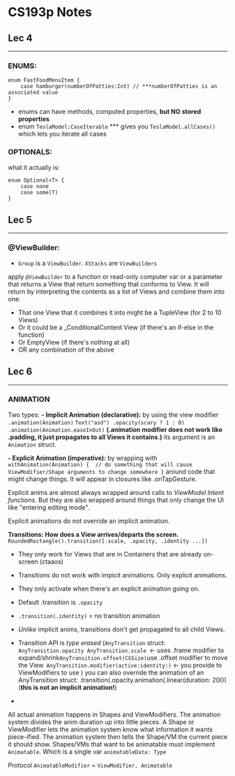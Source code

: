 # CS193p Notes



## Lec 4
------

### ENUMS:
```
enum FastFoodMenuItem {
    case hamburger(numberOfPatties:Int) // ***numberOfPatties is an associated value
}
```
- enums can have methods, computed properties, **but NO stored properties**
- enum `TeslaModel:CaseIterable` *** gives you `TeslaModel.allCases()` which lets you iterate all cases

### OPTIONALS:

what it actually is:
```
enum Optional<T> {
    case none
    case some(T)
}
```



## Lec 5
------

### @ViewBuilder:

- `Group` is a `ViewBuilder`. `XStacks` are `ViewBuilders`

apply `@ViewBuilder` to a function or read-only computer var or a parameter that returns a View that return something that conforms to View. It will return by interpreting the contents as a list of Views and combine them into one. 
- That one View that it combines it into might be a TupleView (for 2 to 10 Views)
- Or it could be a _ConditionalContent View (if there's an if-else in the function)
- Or EmptyView (if there's nothing at all)
- OR any combination of the above



## Lec 6
------

### ANIMATION

Two types:
**-    Implicit Animation (declarative):**
by using the view modifier `.animation(Animation)`
`Text("asd")
.opacity(scary ? 1 : 0)
.animation(Animation.easeInOut)`
**(.animation modifier does not work like .padding, it just propagates to all Views it contains.)**
its argument is an `Animation` struct.

**-    Explicit Animation (imperative):**
by wrapping with 
    `withAnimation(Animation) { 
        // do something that will cause ViewModifier/Shape arguments to change somewhere
    }` around code that might change things. It will appear in closures like .onTapGesture.

Explicit anims are almost always wrapped around calls to *ViewModel Intent functions*. But they are also wrapped around things that only change the UI like "entering editing mode".

Explicit animations do not override an implicit animation.

**Transitions: How does a View arrives/departs the screen.**
    `RoundedRectangle().transition([.scale, .opacity, .identity ...])`
- They only work for Views that are in Containers that are already on-screen (ctaaos)
- Transitions do not work with impicit animations. Only explicit animations.
- They only activate when there's an explicit animation going on.
- Default .transition is `.opacity`
- `.transition(.identity)` = no transition animation
- *Unlike* implicit anims, transitions don't get propagated to all child Views.
- Transition API is *type erased* (`AnyTransition` struct:
    `AnyTransition.opacity
    AnyTransition.scale `<- uses .frame modifier to expand/shrink`
    AnyTransition.offset(CGSize) `use .offset modifier to move the View`
    AnyTransition.modifier(active:identity:)` <- you provide to ViewModifiers to use
)
you can also override the animation of an AnyTransition struct: .transition(.opacity.animation(.linear(duration: 20))) (**this is not an implicit animation!**)

-

All actual animation happens in Shapes and ViewModifiers. The animation system divides the anim duration up into little pieces. 
A Shape or ViewModifier lets the animation system know what information it wants piece-ified.
The animation system then tells the Shape/VM the current piece it should show.
Shapes/VMs that want to be animatable must implement `Animatable`. Which is a single var `animatableData: Type`

Protocol `AnimatableModifier` = `ViewModifier, Animatable` 








